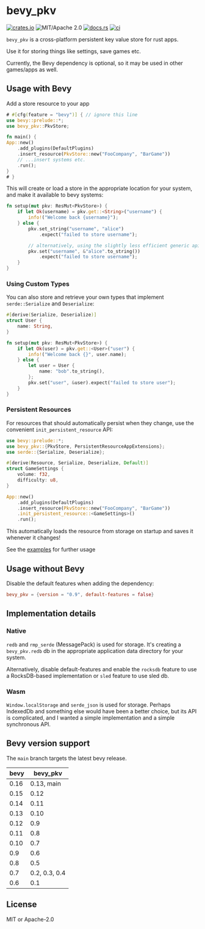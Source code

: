# bevy_pkv

[![crates.io](https://img.shields.io/crates/v/bevy_pkv.svg)](https://crates.io/crates/bevy_pkv)
![MIT/Apache 2.0](https://img.shields.io/badge/license-MIT%2FApache-blue.svg)
[![docs.rs](https://img.shields.io/docsrs/bevy_pkv)](https://docs.rs/bevy_pkv)
[![ci](https://github.com/johanhelsing/bevy_pkv/actions/workflows/ci.yml/badge.svg)](https://github.com/johanhelsing/bevy_pkv/actions/workflows/ci.yml)

`bevy_pkv` is a cross-platform persistent key value store for rust apps.

Use it for storing things like settings, save games etc.

Currently, the Bevy dependency is optional, so it may be used in other games/apps as well.

## Usage with Bevy

Add a store resource to your app

```rust no_run
# #[cfg(feature = "bevy")] { // ignore this line
use bevy::prelude::*;
use bevy_pkv::PkvStore;

fn main() {
App::new()
    .add_plugins(DefaultPlugins)
    .insert_resource(PkvStore::new("FooCompany", "BarGame"))
    // ...insert systems etc.
    .run();
}
# }
```

This will create or load a store in the appropriate location for your system, and make it available to bevy systems:

```rust ignore
fn setup(mut pkv: ResMut<PkvStore>) {
    if let Ok(username) = pkv.get::<String>("username") {
        info!("Welcome back {username}");
    } else {
        pkv.set_string("username", "alice")
            .expect("failed to store username");

        // alternatively, using the slightly less efficient generic api:
        pkv.set("username", &"alice".to_string())
            .expect("failed to store username");
    }
}
```

### Using Custom Types

You can also store and retrieve your own types that implement `serde::Serialize` and `Deserialize`:

```rust ignore
#[derive(Serialize, Deserialize)]
struct User {
    name: String,
}

fn setup(mut pkv: ResMut<PkvStore>) {
    if let Ok(user) = pkv.get::<User>("user") {
        info!("Welcome back {}", user.name);
    } else {
        let user = User {
            name: "bob".to_string(),
        };
        pkv.set("user", &user).expect("failed to store user");
    }
}
```

### Persistent Resources

For resources that should automatically persist when they change, use the convenient `init_persistent_resource` API:

```rust ignore
use bevy::prelude::*;
use bevy_pkv::{PkvStore, PersistentResourceAppExtensions};
use serde::{Serialize, Deserialize};

#[derive(Resource, Serialize, Deserialize, Default)]
struct GameSettings {
    volume: f32,
    difficulty: u8,
}

App::new()
    .add_plugins(DefaultPlugins)
    .insert_resource(PkvStore::new("FooCompany", "BarGame"))
    .init_persistent_resource::<GameSettings>()
    .run();
```

This automatically loads the resource from storage on startup and saves it whenever it changes!

See the [examples](./examples) for further usage

## Usage without Bevy

Disable the default features when adding the dependency:

```toml
bevy_pkv = {version = "0.9", default-features = false}
```

## Implementation details

### Native

`redb` and `rmp_serde` (MessagePack) is used for storage. It's creating a `bevy_pkv.redb` db in the appropriate application data directory for your system.

Alternatively, disable default-features and enable the `rocksdb` feature to use a RocksDB-based implementation or `sled` feature to use sled db.

### Wasm

`Window.localStorage` and `serde_json` is used for storage. Perhaps IndexedDb and something else would have been a better choice, but its API is complicated, and I wanted a simple implementation and a simple synchronous API.

## Bevy version support

The `main` branch targets the latest bevy release.

|bevy|bevy\_pkv|
|----|---|
|0.16|0.13, main|
|0.15|0.12|
|0.14|0.11|
|0.13|0.10|
|0.12|0.9|
|0.11|0.8|
|0.10|0.7|
|0.9 |0.6|
|0.8 |0.5|
|0.7 |0.2, 0.3, 0.4|
|0.6 |0.1|

## License

MIT or Apache-2.0

